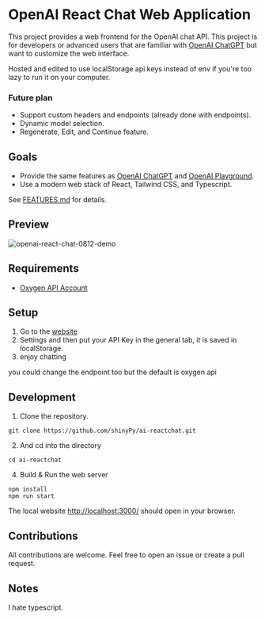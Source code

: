 # OpenAI React Chat Web Application
<!-- markdown-link-check-disable -->
This project provides a web frontend for the OpenAI chat API. This project is for developers or advanced users that are familiar with [OpenAI ChatGPT](https://chat.openai.com/) but want to customize the web interface.

Hosted and edited to use localStorage api keys instead of env if you're too lazy to run it on your computer.

### Future plan
* Support custom headers and endpoints (already done with endpoints).
* Dynamic model selection.
* Regenerate, Edit, and Continue feature.




## Goals
* Provide the same features as [OpenAI ChatGPT](https://chat.openai.com/) and <!-- markdown-link-check-enable -->
[OpenAI Playground](https://platform.openai.com/playground?mode=chat).
* Use a modern web stack of React, Tailwind CSS, and Typescript.

See [FEATURES.md](FEATURES.md) for details.

## Preview

![openai-react-chat-0812-demo](https://github.com/user-attachments/assets/4140d46c-cff2-481b-b606-d2ce869209f3)





## Requirements

* [Oxygen API Account](https://www.oxyapi.uk/auth/login)


## Setup

1. Go to the [website](https://ai-api-chat.vercel.app/)
2. Settings and then put your API Key in the general tab, it is saved in localStorage.
3. enjoy chatting 

you could change the endpoint too but the default is oxygen api

## Development

1. Clone the repository.
```
git clone https://github.com/shinyPy/ai-reactchat.git
```
2. And cd into the directory
```
cd ai-reactchat
```
4. Build & Run the web server
```
npm install
npm run start
```
The local website [http://localhost:3000/](http://localhost:3000/) should open in your browser.
## Contributions

All contributions are welcome. Feel free to open an issue or create a pull request.

## Notes

I hate typescript.
